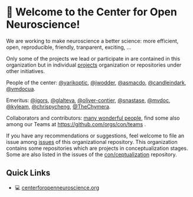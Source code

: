 # 👋 Welcome to the Center for Open Neuroscience!

We are working to make neuroscience a better science: more efficient, open, reproducible, friendly, tranparent, exciting, ...

Only some of the projects we lead or participate in are contained in this organization but in individual [projects](https://centerforopenneuroscience.org/projects) organization or repositories under other initiatives.

People of the center: [@yarikoptic](https://github.com/yarikoptic), [@jwodder](https://github.com/jwodder), [@asmacdo](https://github.com/asmacdo), [@candleindark](https://github.com/candleindark), [@vmdocua](https://github.com/vmdocua).

Emeritus: [@jgors](https://github.com/jgors), [@glalteva](https://github.com/glalteva), [@oliver-contier](https://github.com/oliver-contier), [@snastase](https://github.com/snastase), [@mvdoc](https://github.com/mvdoc), [@kyleam](https://github.com/kyleam), [@chrispycheng](https://github.com/chrispycheng), [@TheChymera](https://github.com/TheChymera).

Collaborators and contributors: [many wonderful people](https://github.com/orgs/con/people), find some also among our Teams at https://github.com/orgs/con/teams .

If you have any recommendations or suggestions, feel welcome to file an issue among [issues](https://github.com/con/.github/issues) of this organizational repository.
This organization contains some repositories which are projects in conceptualization stages.
Some are also listed in the issues of the [con/ceptualization](https://github.com/con/ceptualization) repository.

## Quick Links
- :computer: [centerforopenneuroscience.org](http://centerforopenneuroscience.org)
